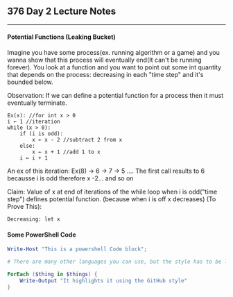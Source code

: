 ## 376 Day 2 Lecture Notes
---
#### Potential Functions (Leaking Bucket)

Imagine you have some process(ex. running algorithm or a game) and you wanna show that this process will eventually end(It can't be running forever).
You look at a function and you want to point out some int quantity that depends on the process: decreasing in each "time step" and it's bounded below.

Observation: If we can define a potential function for a process then it must eventually terminate. 

```tsql
Ex(x): //for int x > 0
i ← 1 //iteration
while (x > 0):
    if (i is odd): 
        x ← x - 2 //subtract 2 from x
    else:
        x ← x + 1 //add 1 to x
    i ← i + 1
```
An ex of this iteration: 
    Ex(8) → 6 → 7 → 5 ....
    The first call results to 6 becausse i is odd therefore x -2... and so on
    
Claim: Value of x at end of iterations of the while loop when i is odd("time step") defines potential function. (because when i is off x decreases)
(To Prove This):

    Decreasing: let x 
#### Some PowerShell Code

```powershell
Write-Host "This is a powershell Code block";

# There are many other languages you can use, but the style has to be loaded first

ForEach ($thing in $things) {
    Write-Output "It highlights it using the GitHub style"
}
```
